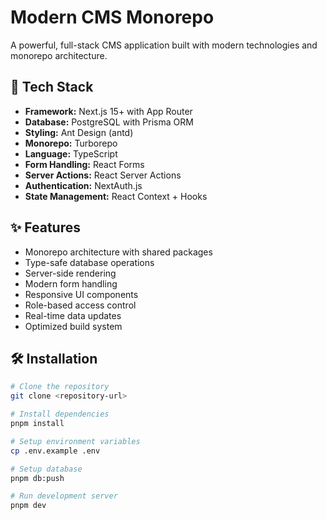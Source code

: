 # Modern CMS Monorepo

A powerful, full-stack CMS application built with modern technologies and monorepo architecture.

## 🚀 Tech Stack

- **Framework:** Next.js 15+ with App Router
- **Database:** PostgreSQL with Prisma ORM
- **Styling:** Ant Design (antd)
- **Monorepo:** Turborepo
- **Language:** TypeScript
- **Form Handling:** React Forms
- **Server Actions:** React Server Actions
- **Authentication:** NextAuth.js
- **State Management:** React Context + Hooks

## ✨ Features

- Monorepo architecture with shared packages
- Type-safe database operations
- Server-side rendering
- Modern form handling
- Responsive UI components
- Role-based access control
- Real-time data updates
- Optimized build system

## 🛠️ Installation

```bash
# Clone the repository
git clone <repository-url>

# Install dependencies
pnpm install

# Setup environment variables
cp .env.example .env

# Setup database
pnpm db:push

# Run development server
pnpm dev